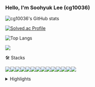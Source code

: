 ### Hello, I'm Soohyuk Lee (cg10036)

![cg10036's GitHub stats](https://github-readme-stats.vercel.app/api?username=cg10036&show_icons=true&theme=)

[![Solved.ac Profile](http://mazassumnida.wtf/api/v2/generate_badge?boj=cg10036)](https://solved.ac/cg10036/)

![Top Langs](https://github-readme-stats.vercel.app/api/top-langs/?username=cg10036&layout=compact)

<img src="https://render.gitanimals.org/farms/cg10036"/>

🛠️ Stacks

<img src="https://img.shields.io/badge/Go-00ADD8?style=flat-square&logo=Go&logoColor=white"/><img src="https://img.shields.io/badge/C-A8B9CC?style=flat-square&logo=C&logoColor=white"/><img src="https://img.shields.io/badge/C++-00599C?style=flat-square&logo=C%2B%2B&logoColor=white"/><img src="https://img.shields.io/badge/C%23-239120?style=flat-square&logo=C%20Sharp&logoColor=white"/><img src="https://img.shields.io/badge/Python-3776AB?style=flat-square&logo=Python&logoColor=white"/><img src="https://img.shields.io/badge/JavaScript-F7DF1E?style=flat-square&logo=JavaScript&logoColor=black"/><img src="https://img.shields.io/badge/TypeScript-3178C6?style=flat-square&logo=TypeScript&logoColor=white"/><img src="https://img.shields.io/badge/Java-FFFFFF?style=flat-square&logo=OpenJDK&logoColor=black"><img src="https://img.shields.io/badge/PHP-777BB4?style=flat-square&logo=PHP&logoColor=white"/><img src="https://img.shields.io/badge/mysql-4479A1?style=flat-square&logo=mysql&logoColor=white"><img src="https://img.shields.io/badge/mariaDB-003545?style=flat-square&logo=mariaDB&logoColor=white"><img src="https://img.shields.io/badge/PostgreSQL-4169E1?style=flat-square&logo=PostgreSQL&logoColor=white"><img src="https://img.shields.io/badge/SQLite-003B57?style=flat-square&logo=SQLite&logoColor=white"><img src="https://img.shields.io/badge/MongoDB-47A248?style=flat-square&logo=MongoDB&logoColor=white">


<details>
  <summary>Highlights</summary>
  
  
  - 2019
    - 선린인터넷고등학교 알고리즘페스티벌 동상
    - 선린인터넷고등학교 IoT 아이디어공모전 동상
    - 선린인터넷고등학교 서버구축대회 은상
    - The Hacking Championship Junior 2019 장려상
    - 선린인터넷고등학교 소프트웨어 나눔 축제 도우미 활동
    - 선린인터넷고등학교 신입생 특별교육 프로그래밍 수업 멘토

  - 2020
    - 선린인터넷고등학교 모의해킹방어대회 동상
    - 선린인터넷고등학교 고등해커페스티벌 은상
    - 선린인터넷고등학교 알고리즘페스티벌 장려상
    - The Hacking Championship Junior 2020 금상
    - 삼성 주니어 소프트웨어 창작대회 파이널리스트
    - 국민대 알고리즘 대회 장려상
    - 선린인터넷고등학교 소프트웨어 나눔 축제 도우미 활동

  - 2021
    - 선린인터넷고등학교 모의해킹방어대회 은상
    - 국민대 알고리즘 대회 장려상
    - 정보처리기능사 자격증 취득

  - 2022
    - 분산 데이터 처리 시스템 연구소 (DDPS Lab.) 학부연구생
    - 선린인터넷고등학교 수업방법개선 협력강사

  - 2023
    - [Phylaxis](https://phylaxis.net/) CTO

  - 2024
    - [Phylaxis](https://phylaxis.net/) CTO
</details>
